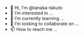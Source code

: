 - 👋 Hi, I’m @tanaka-takuto
- 👀 I’m interested in ...
- 🌱 I’m currently learning ...
- 💞️ I’m looking to collaborate on ...
- 📫 How to reach me ...

<!---
tanaka-takuto/tanaka-takuto is a ✨ special ✨ repository because its `README.md` (this file) appears on your GitHub profile.
You can click the Preview link to take a look at your changes.
--->
